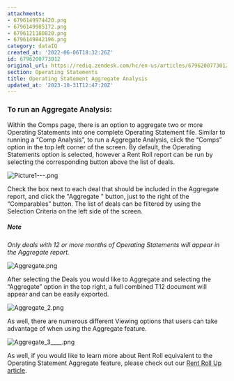 ```yaml
---
attachments:
- 6796149974420.png
- 6796149985172.png
- 6796121180820.png
- 6796149842196.png
category: dataIQ
created_at: '2022-06-06T18:32:26Z'
id: 6796200773012
original_url: https://rediq.zendesk.com/hc/en-us/articles/6796200773012-Operating-Statement-Aggregate-Analysis
section: Operating Statements
title: Operating Statement Aggregate Analysis
updated_at: '2023-10-31T12:47:20Z'
---
```


### **To run an Aggregate Analysis:**

Within the Comps page, there is an option to aggregate two or more Operating Statements into one complete Operating Statement file. Similar to running a “Comp Analysis”, to run a Aggregate Analysis, click the “Comps” option in the top left corner of the screen. By default, the Operating Statements option is selected, however a Rent Roll report can be run by selecting the corresponding button above the list of deals.

![Picture1---.png](https://rediq.zendesk.com/hc/article_attachments/6796149974420/Picture1---.png)

Check the box next to each deal that should be included in the Aggregate report, and click the "Aggregate " button, just to the right of the “Comparables” button. The list of deals can be filtered by using the Selection Criteria on the left side of the screen.

##### **Note**

*Only deals with 12 or more months of Operating Statements will appear in the Aggregate report.*

![Aggregate.png](https://rediq.zendesk.com/hc/article_attachments/6796149985172/Aggregate.png)

After selecting the Deals you would like to Aggregate and selecting the “Aggregate” option in the top right, a full combined T12 document will appear and can be easily exported.

![Aggregate_2.png](https://rediq.zendesk.com/hc/article_attachments/6796121180820/Aggregate_2.png)

As well, there are numerous different Viewing options that users can take advantage of when using the Aggregate feature.

![Aggregate_3____.png](https://rediq.zendesk.com/hc/article_attachments/6796149842196/Aggregate_3____.png)

As well, if you would like to learn more about Rent Roll equivalent to the Operating Statement Aggregate feature, please check out our [Rent Roll Up article](https://rediq.zendesk.com/hc/en-us/articles/360040664052-Rent-Roll-Up).